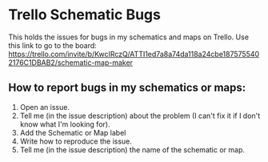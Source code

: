 # Trello Schematic Bugs
This holds the issues for bugs in my schematics and maps on Trello.
Use this link to go to the board: https://trello.com/invite/b/KwcIRczQ/ATTI1ed7a8a74da118a24cbe1875755402176C1DBAB2/schematic-map-maker
## How to report bugs in my schematics or maps:
1. Open an issue.
2. Tell me (in the issue description) about the problem (I can't fix it if I don't know what I'm looking for).
3. Add the Schematic or Map label
4. Write how to reproduce the issue.
5. Tell me (in the issue description) the name of the schematic or map.
